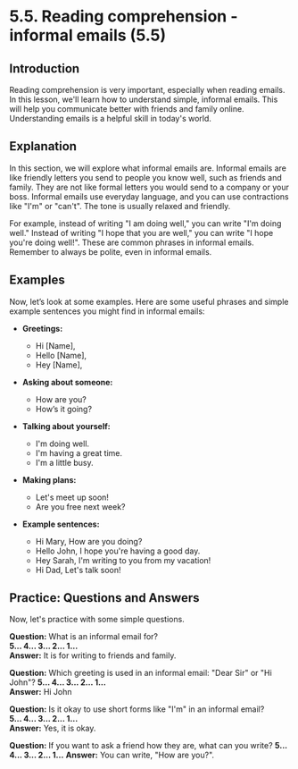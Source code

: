 # 5.5. Reading comprehension - informal emails (5.5)

## Introduction

Reading comprehension is very important, especially when reading emails. In this lesson, we'll learn how to understand simple, informal emails. This will help you communicate better with friends and family online. Understanding emails is a helpful skill in today's world.

## Explanation

In this section, we will explore what informal emails are. Informal emails are like friendly letters you send to people you know well, such as friends and family. They are not like formal letters you would send to a company or your boss. Informal emails use everyday language, and you can use contractions like "I'm" or "can't". The tone is usually relaxed and friendly.

For example, instead of writing "I am doing well," you can write "I'm doing well." Instead of writing "I hope that you are well," you can write "I hope you're doing well!". These are common phrases in informal emails. Remember to always be polite, even in informal emails.

## Examples

Now, let’s look at some examples. Here are some useful phrases and simple example sentences you might find in informal emails:

*   **Greetings:**
    *   Hi [Name],
    *   Hello [Name],
    *   Hey [Name],

*   **Asking about someone:**
    *   How are you?
    *   How’s it going?

*   **Talking about yourself:**
    *   I'm doing well.
    *   I'm having a great time.
    *   I'm a little busy.

*   **Making plans:**
    *   Let's meet up soon!
    *   Are you free next week?

*   **Example sentences:**
    *   Hi Mary, How are you doing?
    *   Hello John, I hope you're having a good day.
    *   Hey Sarah, I'm writing to you from my vacation!
    *   Hi Dad, Let's talk soon!

## Practice: Questions and Answers

Now, let's practice with some simple questions.

**Question:** What is an informal email for?  
**5... 4... 3... 2... 1...**  
**Answer:** It is for writing to friends and family.

**Question:** Which greeting is used in an informal email: "Dear Sir" or "Hi John"?
**5... 4... 3... 2... 1...**  
**Answer:** Hi John

**Question:** Is it okay to use short forms like "I'm" in an informal email?  
**5... 4... 3... 2... 1...**  
**Answer:** Yes, it is okay.

**Question:** If you want to ask a friend how they are, what can you write?
**5... 4... 3... 2... 1...**
**Answer:** You can write, "How are you?".
